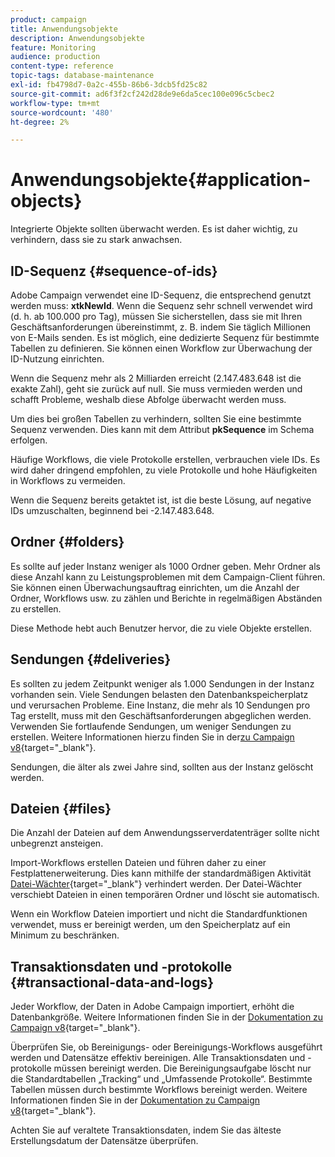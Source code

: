 ```yaml
---
product: campaign
title: Anwendungsobjekte
description: Anwendungsobjekte
feature: Monitoring
audience: production
content-type: reference
topic-tags: database-maintenance
exl-id: fb4798d7-0a2c-455b-86b6-3dcb5fd25c82
source-git-commit: ad6f3f2cf242d28de9e6da5cec100e096c5cbec2
workflow-type: tm+mt
source-wordcount: '480'
ht-degree: 2%

---
```


# Anwendungsobjekte{#application-objects}



Integrierte Objekte sollten überwacht werden. Es ist daher wichtig, zu verhindern, dass sie zu stark anwachsen.

## ID-Sequenz {#sequence-of-ids}

Adobe Campaign verwendet eine ID-Sequenz, die entsprechend genutzt werden muss: **xtkNewId**. Wenn die Sequenz sehr schnell verwendet wird (d. h. ab 100.000 pro Tag), müssen Sie sicherstellen, dass sie mit Ihren Geschäftsanforderungen übereinstimmt, z. B. indem Sie täglich Millionen von E-Mails senden. Es ist möglich, eine dedizierte Sequenz für bestimmte Tabellen zu definieren. Sie können einen Workflow zur Überwachung der ID-Nutzung einrichten.

Wenn die Sequenz mehr als 2 Milliarden erreicht (2.147.483.648 ist die exakte Zahl), geht sie zurück auf null. Sie muss vermieden werden und schafft Probleme, weshalb diese Abfolge überwacht werden muss.

Um dies bei großen Tabellen zu verhindern, sollten Sie eine bestimmte Sequenz verwenden. Dies kann mit dem Attribut **pkSequence** im Schema erfolgen.

Häufige Workflows, die viele Protokolle erstellen, verbrauchen viele IDs. Es wird daher dringend empfohlen, zu viele Protokolle und hohe Häufigkeiten in Workflows zu vermeiden.

Wenn die Sequenz bereits getaktet ist, ist die beste Lösung, auf negative IDs umzuschalten, beginnend bei -2.147.483.648.

## Ordner {#folders}

Es sollte auf jeder Instanz weniger als 1000 Ordner geben. Mehr Ordner als diese Anzahl kann zu Leistungsproblemen mit dem Campaign-Client führen. Sie können einen Überwachungsauftrag einrichten, um die Anzahl der Ordner, Workflows usw. zu zählen und Berichte in regelmäßigen Abständen zu erstellen.

Diese Methode hebt auch Benutzer hervor, die zu viele Objekte erstellen.

## Sendungen {#deliveries}

Es sollten zu jedem Zeitpunkt weniger als 1.000 Sendungen in der Instanz vorhanden sein. Viele Sendungen belasten den Datenbankspeicherplatz und verursachen Probleme. Eine Instanz, die mehr als 10 Sendungen pro Tag erstellt, muss mit den Geschäftsanforderungen abgeglichen werden. Verwenden Sie fortlaufende Sendungen, um weniger Sendungen zu erstellen. Weitere Informationen hierzu finden Sie in der [&#x200B; zu Campaign v8](https://experienceleague.adobe.com/docs/campaign/automation/workflows/wf-activities/action-activities/continuous-delivery.html){target="_blank"}.

Sendungen, die älter als zwei Jahre sind, sollten aus der Instanz gelöscht werden.

## Dateien {#files}

Die Anzahl der Dateien auf dem Anwendungsserverdatenträger sollte nicht unbegrenzt ansteigen.

Import-Workflows erstellen Dateien und führen daher zu einer Festplattenerweiterung. Dies kann mithilfe der standardmäßigen Aktivität [Datei-Wächter](https://experienceleague.adobe.com/docs/campaign/automation/workflows/wf-activities/event-activities/file-collector.html){target="_blank"} verhindert werden. Der Datei-Wächter verschiebt Dateien in einen temporären Ordner und löscht sie automatisch.

Wenn ein Workflow Dateien importiert und nicht die Standardfunktionen verwendet, muss er bereinigt werden, um den Speicherplatz auf ein Minimum zu beschränken.

## Transaktionsdaten und -protokolle {#transactional-data-and-logs}

Jeder Workflow, der Daten in Adobe Campaign importiert, erhöht die Datenbankgröße. Weitere Informationen finden Sie in der [Dokumentation zu Campaign v8](https://experienceleague.adobe.com/docs/campaign/automation/workflows/introduction/use-workflow-data.html?lang=de){target="_blank"}.

Überprüfen Sie, ob Bereinigungs- oder Bereinigungs-Workflows ausgeführt werden und Datensätze effektiv bereinigen. Alle Transaktionsdaten und -protokolle müssen bereinigt werden. Die Bereinigungsaufgabe löscht nur die Standardtabellen „Tracking“ und „Umfassende Protokolle“. Bestimmte Tabellen müssen durch bestimmte Workflows bereinigt werden. Weitere Informationen finden Sie in der [Dokumentation zu Campaign v8](https://experienceleague.adobe.com/docs/campaign/automation/workflows/monitoring-workflows/monitor-workflow-execution.html?lang=de){target="_blank"}.

Achten Sie auf veraltete Transaktionsdaten, indem Sie das älteste Erstellungsdatum der Datensätze überprüfen.
